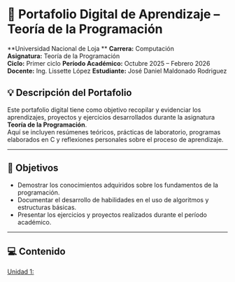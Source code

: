 # 📘 Portafolio Digital de Aprendizaje – Teoría de la Programación
**Universidad Nacional de Loja **
**Carrera:** Computación  
**Asignatura:** Teoría de la Programación  
**Ciclo:** Primer ciclo
**Período Académico:** Octubre 2025 – Febrero 2026  
**Docente:** Ing. Lissette López 
**Estudiante:** José Daniel Maldonado Rodriguez 



## 💡 **Descripción del Portafolio**

Este portafolio digital tiene como objetivo recopilar y evidenciar los aprendizajes, proyectos y ejercicios desarrollados durante la asignatura **Teoría de la Programación**.  
Aquí se incluyen resúmenes teóricos, prácticas de laboratorio, programas elaborados en C y reflexiones personales sobre el proceso de aprendizaje.

---

## 🧠 **Objetivos**

- Demostrar los conocimientos adquiridos sobre los fundamentos de la programación.  
- Documentar el desarrollo de habilidades en el uso de algoritmos y estructuras básicas.  
- Presentar los ejercicios y proyectos realizados durante el período académico.

---

## 💻 **Contenido**
[Unidad 1:](Unidad1.md) 

